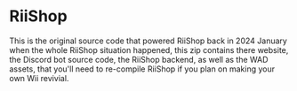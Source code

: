 # RiiShop
This is the original source code that powered RiiShop back in 2024 January when the whole RiiShop situation happened, this zip contains there website, the Discord bot source code, the RiiShop backend, as well as the WAD assets, that you'll need to re-compile RiiShop if you plan on making your own Wii revivial.
